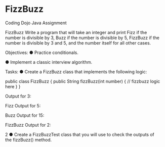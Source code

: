 # FizzBuzz
Coding Dojo Java Assignment

FizzBuzz
Write a program that will take an integer and print Fizz if the number is divisible by 3, Buzz if the number is divisible by 5, FizzBuzz if the number is divisible by 3 and 5, and the number itself for all other cases.

Objectives:
● Practice conditionals.

● Implement a classic interview algorithm.

Tasks:
● Create a FizzBuzz class that implements the following logic:

public class FizzBuzz {
    public String fizzBuzz(int number) {
        // fizzbuzz logic here
    }
}

Output for 3:

Fizz
Output for 5:

Buzz
Output for 15:

FizzBuzz
Output for 2:

2
● Create a FizzBuzzTest class that you will use to check the outputs of the fizzBuzz() method.
